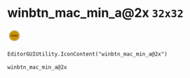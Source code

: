# winbtn_mac_min_a@2x `32x32`
<img src="/img/winbtn_mac_min_a.png" width=32 height=32>

``` CSharp
EditorGUIUtility.IconContent("winbtn_mac_min_a@2x")
```
```
winbtn_mac_min_a@2x
```
